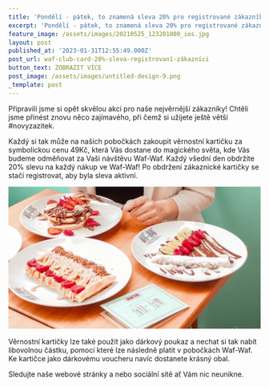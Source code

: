 ```yaml
---
title: 'Pondělí - pátek, to znamená sleva 20% pro registrované zákazníky Waf-Waf Club'
excerpt: 'Pondělí - pátek, to znamená sleva 20% pro registrované zákazníky Waf-Waf Club'
feature_image: /assets/images/20210525_123201000_ios.jpg
layout: post
published_at: '2023-01-31T12:55:49.000Z'
post_url: waf-club-card-20%-sleva-registrovaní-zákazníci
button_text: ZOBRAZIT VÍCE
post_image: /assets/images/untitled-design-9.png
_template: post
---
```


Připravili jsme si opět skvělou akci pro naše nejvěrnější zákazníky! Chtěli jsme přinést znovu něco zajímavého, při čemž si užijete ještě větší #novyzazitek.

Každý si tak může na našich pobočkách zakoupit věrnostní kartičku za symbolickou cenu 49Kč, která Vás dostane do magického světa, kde Vás budeme odměňovat za Vaši návštěvu Waf-Waf. Každý všední den obdržíte 20% slevu na každý nákup ve Waf-Waf! Po obdržení zákaznické kartičky se stačí registrovat, aby byla sleva aktivní.

![](/assets/images/untitled-design-10.png)

Věrnostní kartičky lze také použít jako dárkový poukaz a nechat si tak nabít libovolnou částku, pomocí které lze následně platit v pobočkách Waf-Waf. Ke kartičce jako dárkovému voucheru navíc dostanete krásný obal.

Sledujte naše webové stránky a nebo sociální sítě ať Vám nic neunikne.
